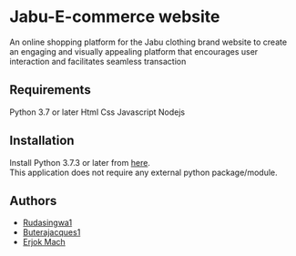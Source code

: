 # Jabu-E-commerce website
An online shopping platform for the Jabu clothing brand
website to create an engaging and visually appealing platform that encourages user interaction and facilitates seamless transaction

## Requirements
Python 3.7 or later
Html
Css
Javascript
Nodejs

## Installation
Install Python 3.7.3 or later from [here](https://www.python.org/downloads/).\
This application does not require any external python package/module.

## Authors
- [Rudasingwa1](https://github.com/Rudasingwa1)
- [Buterajacques1](https://github.com/buterajacques1)
- [Erjok Mach](https://github.com/Erjok2022)

